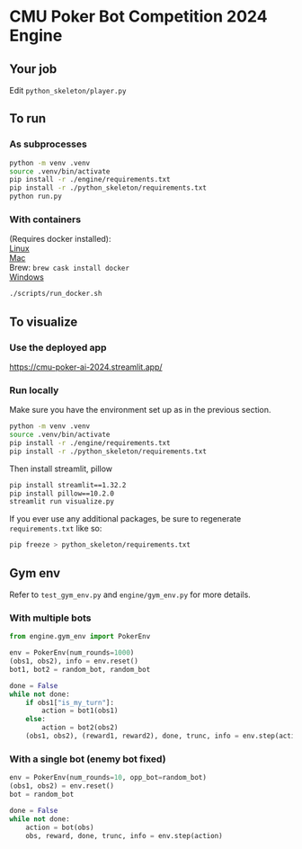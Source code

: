 # CMU Poker Bot Competition 2024 Engine

## Your job
Edit ```python_skeleton/player.py```

## To run

### As subprocesses

```bash
python -m venv .venv
source .venv/bin/activate
pip install -r ./engine/requirements.txt
pip install -r ./python_skeleton/requirements.txt
python run.py
```

### With containers

(Requires docker installed):  
[Linux](https://docs.docker.com/engine/install/)  
[Mac](https://docs.docker.com/desktop/install/mac-install/)  
Brew: `brew cask install docker`  
[Windows](https://docs.docker.com/desktop/install/windows-install/)

```bash
./scripts/run_docker.sh
```

## To visualize

### Use the deployed app

https://cmu-poker-ai-2024.streamlit.app/


### Run locally

Make sure you have the environment set up as in the previous section.

```bash
python -m venv .venv
source .venv/bin/activate
pip install -r ./engine/requirements.txt
pip install -r ./python_skeleton/requirements.txt
```
Then install streamlit, pillow
```bash
pip install streamlit==1.32.2
pip install pillow==10.2.0
streamlit run visualize.py
```

If you ever use any additional packages, be sure to regenerate `requirements.txt` like so:

```bash
pip freeze > python_skeleton/requirements.txt
```

## Gym env

Refer to ```test_gym_env.py``` and ```engine/gym_env.py``` for more details.

### With multiple bots
```python
from engine.gym_env import PokerEnv 

env = PokerEnv(num_rounds=1000)
(obs1, obs2), info = env.reset()
bot1, bot2 = random_bot, random_bot

done = False
while not done:
    if obs1["is_my_turn"]:
        action = bot1(obs1)
    else:
        action = bot2(obs2)
    (obs1, obs2), (reward1, reward2), done, trunc, info = env.step(action)
```

### With a single bot (enemy bot fixed)
```python
env = PokerEnv(num_rounds=10, opp_bot=random_bot)
(obs1, obs2) = env.reset()
bot = random_bot

done = False
while not done:
    action = bot(obs)
    obs, reward, done, trunc, info = env.step(action)
```
